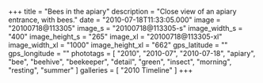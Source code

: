 +++
title = "Bees in the apiary"
description = "Close view of an apiary entrance, with bees."
date = "2010-07-18T11:33:05.000"
image = "20100718@113305"
image_s = "20100718@113305-s"
image_width_s = "400"
image_height_s = "265"
image_xl = "20100718@113305-xl"
image_width_xl = "1000"
image_height_xl = "662"
gps_latitude = ""
gps_longitude = ""
phototags = [ "2010", "2010-07", "2010-07-18", "apiary", "bee", "beehive", "beekeeper", "detail", "green", "insect", "morning", "resting", "summer" ]
galleries = [ "2010 Timeline" ]
+++
